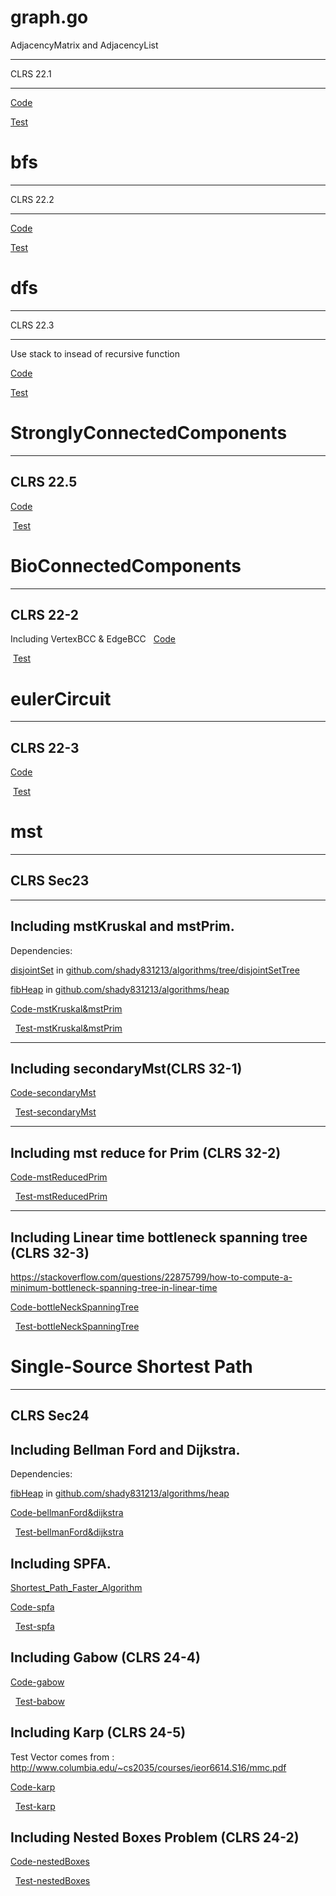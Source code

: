 # graph.go
  
  AdjacencyMatrix and AdjacencyList
  
  --------------
  
  CLRS 22.1
  
  --------------
  
  [Code](https://github.com/shady831213/algorithms/blob/master/graph/graph.go)
  
  [Test](https://github.com/shady831213/algorithms/blob/master/graph/graph_test.go)
  
# bfs
  --------------
  
  CLRS 22.2
  
  --------------
  
  [Code](https://github.com/shady831213/algorithms/blob/master/graph/bfs.go)
  
  [Test](https://github.com/shady831213/algorithms/blob/master/graph/bfs_test.go)
  
# dfs
  --------------
  
  CLRS 22.3
  
  --------------
  Use stack to insead of recursive function
    
  [Code](https://github.com/shady831213/algorithms/blob/master/graph/dfs.go)
  
  [Test](https://github.com/shady831213/algorithms/blob/master/graph/dfs_test.go)
  
# StronglyConnectedComponents
  --------------
  
  CLRS 22.5
  
  --------------

  [Code](https://github.com/shady831213/algorithms/blob/master/graph/stronglyConnectedComp.go)
  
  [Test](https://github.com/shady831213/algorithms/blob/master/graph/stronglyConnectedComp_test.go)
  
  
# BioConnectedComponents
  --------------
  
  CLRS 22-2
  
  --------------
  Including VertexBCC & EdgeBCC
  
  [Code](https://github.com/shady831213/algorithms/blob/master/graph/bioConnectedComp.go)
  
  [Test](https://github.com/shady831213/algorithms/blob/master/graph/bioConnectedComp_test.go)

# eulerCircuit
  --------------
  
  CLRS 22-3
  
  --------------

  [Code](https://github.com/shady831213/algorithms/blob/master/graph/eulerCircuit.go)
  
  [Test](https://github.com/shady831213/algorithms/blob/master/graph/eulerCircuit_test.go)

# mst
  --------------
  
  CLRS Sec23
  
  --------------
  --------------
  ## Including mstKruskal and mstPrim.
  
   Dependencies:
  
   [disjointSet](https://github.com/shady831213/algorithms/blob/master/tree/disjointSetTree/disjointSetTree.go)  in [github.com/shady831213/algorithms/tree/disjointSetTree](https://github.com/shady831213/algorithms/tree/master/tree/disjointSetTree)
  
   [fibHeap](https://github.com/shady831213/algorithms/blob/master/heap/fibHeap.go) in [github.com/shady831213/algorithms/heap](https://github.com/shady831213/algorithms/tree/master/heap)
    
  
   [Code-mstKruskal&mstPrim](https://github.com/shady831213/algorithms/blob/master/graph/mst.go)
  
   [Test-mstKruskal&mstPrim](https://github.com/shady831213/algorithms/blob/master/graph/mst_test.go)
   
  ----------------
  ## Including secondaryMst(CLRS 32-1)
  
   [Code-secondaryMst](https://github.com/shady831213/algorithms/blob/master/graph/mst.go)
  
   [Test-secondaryMst](https://github.com/shady831213/algorithms/blob/master/graph/mst_test.go)
   
  -----------------
  ## Including mst reduce for Prim (CLRS 32-2)
  
   [Code-mstReducedPrim](https://github.com/shady831213/algorithms/blob/master/graph/mst.go)
  
   [Test-mstReducedPrim](https://github.com/shady831213/algorithms/blob/master/graph/mst_test.go)
   
   -----------------
  ## Including Linear time bottleneck spanning tree (CLRS 32-3)
  
  https://stackoverflow.com/questions/22875799/how-to-compute-a-minimum-bottleneck-spanning-tree-in-linear-time
  
   [Code-bottleNeckSpanningTree](https://github.com/shady831213/algorithms/blob/master/graph/mst.go)
  
   [Test-bottleNeckSpanningTree](https://github.com/shady831213/algorithms/blob/master/graph/mst_test.go)
  

# Single-Source Shortest Path
  --------------
  
  CLRS Sec24
  
  --------------
  ## Including Bellman Ford and Dijkstra.
   Dependencies:
  
   [fibHeap](https://github.com/shady831213/algorithms/blob/master/heap/fibHeap.go) in [github.com/shady831213/algorithms/heap](https://github.com/shady831213/algorithms/tree/master/heap)
   
   [Code-bellmanFord&dijkstra](https://github.com/shady831213/algorithms/blob/master/graph/sssp.go)
  
   [Test-bellmanFord&dijkstra](https://github.com/shady831213/algorithms/blob/master/graph/sssp_test.go)
   
  ## Including SPFA.
   [Shortest_Path_Faster_Algorithm](https://en.wikipedia.org/wiki/Shortest_Path_Faster_Algorithm)
   
   [Code-spfa](https://github.com/shady831213/algorithms/blob/master/graph/sssp.go)
  
   [Test-spfa](https://github.com/shady831213/algorithms/blob/master/graph/sssp_test.go)
   
  ## Including Gabow (CLRS 24-4)
   
   [Code-gabow](https://github.com/shady831213/algorithms/blob/master/graph/sssp.go)
  
   [Test-babow](https://github.com/shady831213/algorithms/blob/master/graph/sssp_test.go)
   
  ## Including Karp (CLRS 24-5)
   Test Vector comes from : http://www.columbia.edu/~cs2035/courses/ieor6614.S16/mmc.pdf
   
   [Code-karp](https://github.com/shady831213/algorithms/blob/master/graph/sssp.go)
  
   [Test-karp](https://github.com/shady831213/algorithms/blob/master/graph/sssp_test.go)
   
  ## Including Nested Boxes Problem (CLRS 24-2)
  
   [Code-nestedBoxes](https://github.com/shady831213/algorithms/blob/master/graph/sssp.go)
  
   [Test-nestedBoxes](https://github.com/shady831213/algorithms/blob/master/graph/sssp_test.go)
  
